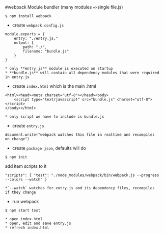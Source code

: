 #webpack
Module bundler (many modules `=>`single file.js)

```
$ npm install webpack
```


* create `webpack.config.js`
```
module.exports = {
    entry: "./entry.js,"
    output: {
        path: "./",
        filename: "bundle.js"
    }
}
```
    * only **entry.js** module is executed on startup
    * **bundle.js** will contain all dependency modules that were required in entry.js

* create `index.html` which is the main .html
```
<html><head><meta charset="utf-8"></head><body>
    <script type="text/javascript" src="bundle.js" charset="utf-8"></script>
</body></html>
```
    * only script we have to include is bundle.js
* create `entry.js`
```
document.write("webpack watches this file in realtime and recompiles on change")
```

* create `package.json`, defaults will do
```
$ npm init
```
add item scripts to it
```
"scripts": { "test": "./node_modules/webpack/bin/webpack.js --progress --colors --watch" }
```
    *`--watch` watches for entry.js and its dependency files, recompiles if they change
* run webpack
```
$ npm start test
```
    * open index.html
    * open, edit and save entry.js
    * refresh index.html
